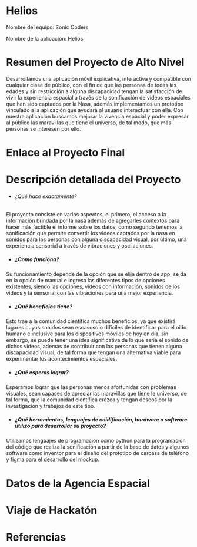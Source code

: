 # Helios
Nombre del equipo: Sonic Coders 

Nombre de la aplicación: Helios

# Resumen del Proyecto de Alto Nivel
Desarrollamos una aplicación móvil explicativa, interactiva y compatible con cualquier clase de público, con el fin de que las personas de todas las edades y sin restricción a alguna discapacidad tengan la satisfacción de vivir la experiencia espacial a través de la sonificación de videos espaciales que han sido captados por la Nasa, además implementamos un prototipo vinculado a la aplicación que ayudará al usuario interactuar con ella. Con nuestra aplicación buscamos mejorar la vivencia espacial y poder expresar al público las maravillas que tiene el universo, de tal modo, que más personas se interesen por ello.

# Enlace al Proyecto Final

# Descripción detallada del Proyecto
- ###### ¿Qué hace exactamente?
El proyecto consiste en varios aspectos, el primero, el acceso a la información brindada por la nasa además de agregarles contextos para hacer más factible el informe sobre los datos, como segundo tenemos la sonificación que permite convertir los videos captados por la nasa en sonidos para las personas con alguna discapacidad visual, por último, una experiencia sensorial a través de vibraciones y oscilaciones.

- ##### ¿Cómo funciona?
Su funcionamiento depende de la opción que se elija dentro de app, se da en la opción de manual e ingresa las diferentes tipos de opciones existentes, siendo las opciones, videos con información, sonidos de los videos y la sensorial con las vibraciones para una mejor experiencia.

- ##### ¿Qué beneficios tiene?
Esto trae a la comunidad científica muchos beneficios, ya que existirá lugares cuyos sonidos sean escasoso o difíciles de identificar para el oído humano e inclusive para los dispositivos móviles de hoy en día, sin embargo, se puede tener una idea significativa de lo que sería el sonido de dichos videos, además de contribuir con las personas que tienen alguna discapacidad visual, de tal forma que tengan una alternativa viable para experimentar los acontecimientos espaciales.

- ##### ¿Qué esperas lograr?
Esperamos lograr que las personas menos afortunidas con problemas visuales, sean capaces de apreciar las maravillas que tiene le universo, de tal forma, que la comunidad científica crezca y tengan deseos por la investigación y trabajos de este tipo.

- ##### ¿Qué herramientas, lenguajes de coidificación, hardware o software utilizó para desarrollar su proyecto?
Utilizamos lenguajes de programación como python para la programación del código que realiza la sonificación a partir de la base de datos y algunos software como inventor para el diseño del prototipo de carcasa de teléfono y figma para el desarrollo del mockup.

# Datos de la Agencia Espacial

# Viaje de Hackatón

# Referencias
